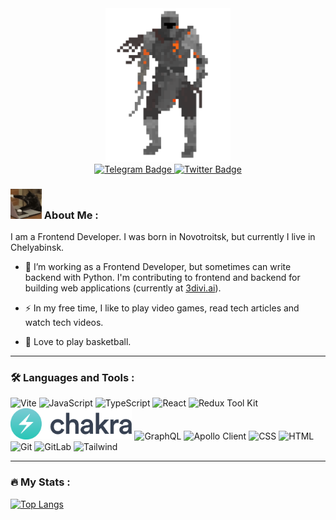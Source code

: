 <div id="header" align="center">
  <img src="./knight.gif" width="200"/>
  <div id="badges">
  <a href="http://t.me/stoneykilla">
    <img src="https://img.shields.io/badge/Telegram-blue?logo=telegram&logoColor=white&style=for-the-badge" alt="Telegram Badge"/>
  </a>
  <a href="https://twitter.com/kirillpuzanov?t=YzAu-LJU4yC8dKdX_y6HuA&s=09">
     <img src="https://img.shields.io/badge/Twitter-blue?style=for-the-badge&logo=twitter&logoColor=white" alt="Twitter Badge"/>
  </a>
</div>
</div>

### <img src="./cat.gif" width="50"> About Me :


I am a Frontend Developer. I was born in Novotroitsk, but currently I live in Chelyabinsk.

- :telescope: I’m working as a Frontend Developer, but sometimes can write backend with Python. I'm contributing to frontend and backend for building web applications (currently at  <a href="http://3divi.ai">3divi.ai</a>).

- :zap: In my free time, I like to play video games, read tech articles and watch tech videos.

- :basketball: Love to play basketball.

---

### 🛠️ Languages and Tools :
<div>
  <img src="https://cdn.worldvectorlogo.com/logos/vitejs.svg" height="50" title="Vite"/>
  <img src="https://cdn.jsdelivr.net/gh/devicons/devicon/icons/javascript/javascript-original.svg" height="50" title="JavaScript"/>
  <img src="https://cdn.jsdelivr.net/gh/devicons/devicon/icons/typescript/typescript-original.svg" height="50" title="TypeScript"/>
  <img src="https://cdn.jsdelivr.net/gh/devicons/devicon/icons/react/react-original.svg" height="50" title="React"/> 
  <img src="https://cdn.worldvectorlogo.com/logos/redux.svg" height="50" title="Redux Tool Kit"/> 
  <img src="https://raw.githubusercontent.com/chakra-ui/chakra-ui/main/media/logo-colored@2x.png?raw=true" height="50" title="Chakra UI"/> 
  <img src="https://cdn.jsdelivr.net/gh/devicons/devicon/icons/graphql/graphql-plain.svg" height="50" title="GraphQL"/>
  <img src="https://cdn.worldvectorlogo.com/logos/apollo-graphql-1.svg" height="50" title="Apollo Client"/>
  <img src="https://cdn.jsdelivr.net/gh/devicons/devicon/icons/css3/css3-original.svg" height="50" title="CSS"/>        
  <img src="https://cdn.jsdelivr.net/gh/devicons/devicon/icons/html5/html5-original.svg" height="50" title="HTML"/>
  <img src="https://cdn.jsdelivr.net/gh/devicons/devicon/icons/git/git-original.svg" height="50" title="Git"/>
  <img src="https://cdn.jsdelivr.net/gh/devicons/devicon/icons/gitlab/gitlab-original.svg" height="50" title="GitLab"/>
  <img src="https://tailwindcss.com/_next/static/media/tailwindcss-logotype.0e3166482a69f6e0f869a048cf5c06bb695e2577.svg" height="50" title="Tailwind"/>
 </div>

---

### 🔥 My Stats :
[![Top Langs](https://github-readme-stats.vercel.app/api/top-langs/?username=puzanovkirill&layout=compact&theme=transparent)](https://github.com/anuraghazra/github-readme-stats)
